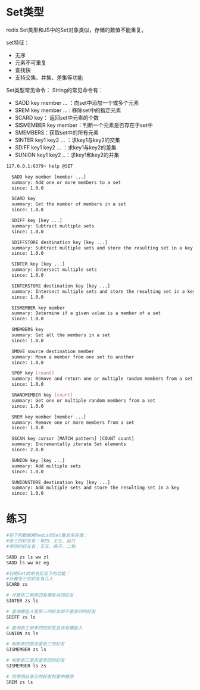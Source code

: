 # Set类型
redis Set类型和JS中的Set对象类似，存储的数值不能重复。

set特征：
+ 无序
+ 元素不可重复
+ 查找快
+ 支持交集、并集、差集等功能

Set类型常见命令：
String的常见命令有：
+ SADD key member ... ：向set中添加一个或多个元素
+ SREM key member ... : 移除set中的指定元素
+ SCARD key： 返回set中元素的个数
+ SISMEMBER key member：判断一个元素是否存在于set中
+ SMEMBERS：获取set中的所有元素
+ SINTER key1 key2 ... ：求key1与key2的交集
+ SDIFF key1 key2 ... ：求key1与key2的差集
+ SUNION key1 key2 ..：求key1和key2的并集

```bash
127.0.0.1:6379> help @SET

  SADD key member [member ...]
  summary: Add one or more members to a set
  since: 1.0.0

  SCARD key
  summary: Get the number of members in a set
  since: 1.0.0

  SDIFF key [key ...]
  summary: Subtract multiple sets
  since: 1.0.0

  SDIFFSTORE destination key [key ...]
  summary: Subtract multiple sets and store the resulting set in a key
  since: 1.0.0

  SINTER key [key ...]
  summary: Intersect multiple sets
  since: 1.0.0

  SINTERSTORE destination key [key ...]
  summary: Intersect multiple sets and store the resulting set in a key
  since: 1.0.0

  SISMEMBER key member
  summary: Determine if a given value is a member of a set
  since: 1.0.0

  SMEMBERS key
  summary: Get all the members in a set
  since: 1.0.0

  SMOVE source destination member
  summary: Move a member from one set to another
  since: 1.0.0

  SPOP key [count]
  summary: Remove and return one or multiple random members from a set
  since: 1.0.0

  SRANDMEMBER key [count]
  summary: Get one or multiple random members from a set
  since: 1.0.0

  SREM key member [member ...]
  summary: Remove one or more members from a set
  since: 1.0.0

  SSCAN key cursor [MATCH pattern] [COUNT count]
  summary: Incrementally iterate Set elements
  since: 2.8.0

  SUNION key [key ...]
  summary: Add multiple sets
  since: 1.0.0

  SUNIONSTORE destination key [key ...]
  summary: Add multiple sets and store the resulting set in a key
  since: 1.0.0

```

# 练习
```bash
#将下列数据用Redis的Set集合来存储：
#张三的好友有：李四、王五、赵六
#李四的好友有：王五、麻子、二狗

SADD zs ls ww zl
SADD ls ww mz eg

#利用Set的命令实现下列功能：
#计算张三的好友有几人
SCARD zs

# 计算张三和李四有哪些共同好友
SINTER zs ls

# 查询哪些人是张三的好友却不是李四的好友
SDIFF zs ls

# 查询张三和李四的好友总共有哪些人
SUNION zs ls

# 判断李四是否是张三的好友
SISMEMBER zs ls

# 判断张三是否是李四的好友
SISMEMBER ls zs

# 将李四从张三的好友列表中移除
SREM zs ls
```
